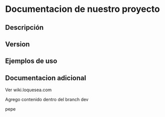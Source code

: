 # Documentacion de nuestro proyecto

## Descripción

## Version

## Ejemplos de uso

## Documentacion adicional
Ver wiki.loquesea.com

Agrego contenido dentro del branch dev

pepe